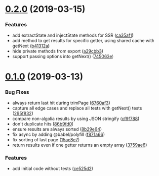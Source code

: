 # [0.2.0](https://github.com/chrisvxd/combine-pagination/compare/v0.1.0...v0.2.0) (2019-03-15)


### Features

* add extractState and injectState methods for SSR ([ca35af1](https://github.com/chrisvxd/combine-pagination/commit/ca35af1))
* add method to get results for specific getter, using shared cache with getNext ([b41312a](https://github.com/chrisvxd/combine-pagination/commit/b41312a))
* hide private methods from export ([a29cbb3](https://github.com/chrisvxd/combine-pagination/commit/a29cbb3))
* support passing options into getNext() ([745063e](https://github.com/chrisvxd/combine-pagination/commit/745063e))



# [0.1.0](https://github.com/chrisvxd/combine-pagination/compare/ce525d2...v0.1.0) (2019-03-13)


### Bug Fixes

* always return last hit during trimPage ([6760af3](https://github.com/chrisvxd/combine-pagination/commit/6760af3))
* capture all edge cases and replace all tests with getNext() tests ([295f832](https://github.com/chrisvxd/combine-pagination/commit/295f832))
* compare non-algolia results by using JSON stringify ([cf9f788](https://github.com/chrisvxd/combine-pagination/commit/cf9f788))
* don't duplicate hits ([86b9fd0](https://github.com/chrisvxd/combine-pagination/commit/86b9fd0))
* ensure results are always sorted ([8b29e64](https://github.com/chrisvxd/combine-pagination/commit/8b29e64))
* fix async by adding @babel/polyfill ([f871a66](https://github.com/chrisvxd/combine-pagination/commit/f871a66))
* fix sorting of last page ([15ae8e7](https://github.com/chrisvxd/combine-pagination/commit/15ae8e7))
* return results even if one getter returns an empty array ([3759ae6](https://github.com/chrisvxd/combine-pagination/commit/3759ae6))


### Features

* add initial code without tests ([ce525d2](https://github.com/chrisvxd/combine-pagination/commit/ce525d2))



